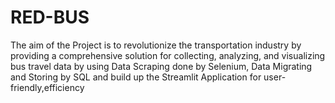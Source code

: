 # RED-BUS
The aim of the Project is to revolutionize the transportation industry by providing a comprehensive solution for collecting, analyzing, and visualizing bus travel data by using Data Scraping done by Selenium, Data Migrating and Storing by SQL and build up the Streamlit Application for user-friendly,efficiency
